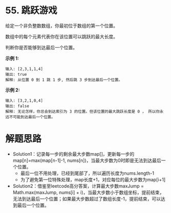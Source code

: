 # 55. 跳跃游戏

给定一个非负整数数组，你最初位于数组的第一个位置。

数组中的每个元素代表你在该位置可以跳跃的最大长度。

判断你是否能够到达最后一个位置。

**示例 1:**

```
输入: [2,3,1,1,4]
输出: true
解释: 从位置 0 到 1 跳 1 步, 然后跳 3 步到达最后一个位置。
```

**示例 2:**

```
输入: [3,2,1,0,4]
输出: false
解释: 无论怎样，你总会到达索引为 3 的位置。但该位置的最大跳跃长度是 0 ， 所以你永远不可能到达最后一个位置。
```



# 解题思路

- Solution1：记录每一步的剩余最大步数map[]，更新每一步的map[n]=max(map[n-1]-1, nums[n])，当最大步数为0时即是无法到达最后一个位置。
  - 最后一位不用处理，已经到尾部了，所以遍历长度为nums.length-1
  - 为了避免第一位特殊处理，map长度+1，对应每位的最大步数为map[i+1]
- Solution2：借鉴至leetcode高分答案，计算最大步数maxJump = Math.max(maxJump, nums[i] + i)，当最大步数小于数组坐标，提前结束，无法到达最后一个位置；如果最大步数超过了数组长度-1，提前结束，可以达到最后一个位置。